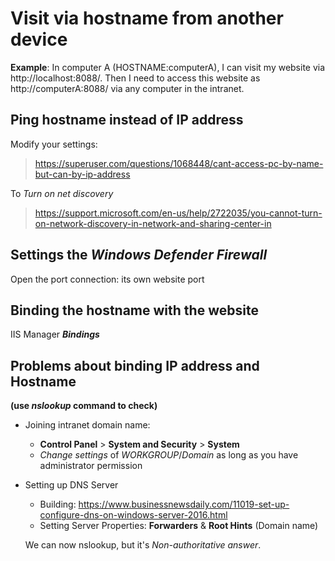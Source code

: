 # Visit via hostname from another device

**Example**: In computer A (HOSTNAME:computerA), I can visit my website via http://localhost:8088/. Then I need to access this website as http://computerA:8088/ via any computer in the intranet.

## Ping hostname instead of IP address
Modify your settings:
> https://superuser.com/questions/1068448/cant-access-pc-by-name-but-can-by-ip-address

To *Turn on net discovery*
> https://support.microsoft.com/en-us/help/2722035/you-cannot-turn-on-network-discovery-in-network-and-sharing-center-in

## Settings the *Windows Defender Firewall*
Open the port connection: its own website port

## Binding the hostname with the website
IIS Manager ***Bindings***

## Problems about binding IP address and Hostname 
**(use *nslookup* command to check)**
- Joining intranet domain name: 
  - **Control Panel** > **System and Security** > **System**
  - *Change settings* of *WORKGROUP*/*Domain* as long as you have administrator permission
- Setting up DNS Server
  - Building: https://www.businessnewsdaily.com/11019-set-up-configure-dns-on-windows-server-2016.html
  - Setting Server Properties: **Forwarders** & **Root Hints** (Domain name)
  
  We can now nslookup, but it's *Non-authoritative answer*.
